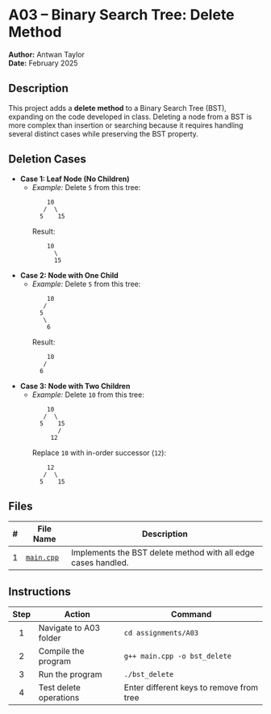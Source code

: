 # A03 – Binary Search Tree: Delete Method
**Author:** Antwan Taylor  
**Date:** February 2025  

## Description  
This project adds a **delete method** to a Binary Search Tree (BST), expanding on the code developed in class. Deleting a node from a BST is more complex than insertion or searching because it requires handling several distinct cases while preserving the BST property.

## Deletion Cases  
- **Case 1: Leaf Node (No Children)**  
  - *Example:* Delete `5` from this tree:  
    ```
        10
       /  \
      5    15
    ```
    Result:  
    ```
        10
          \
          15
    ```
- **Case 2: Node with One Child**  
  - *Example:* Delete `5` from this tree:  
    ```
        10
       /
      5
       \
        6
    ```
    Result:  
    ```
        10
       /
      6
    ```
- **Case 3: Node with Two Children**  
  - *Example:* Delete `10` from this tree:  
    ```
        10
       /  \
      5    15
           /
         12
    ```
    Replace `10` with in-order successor (`12`):  
    ```
        12
       /  \
      5    15
    ```

## Files  
| # | File Name     | Description                                           |
|:-:|---------------|-------------------------------------------------------|
| 1 | [`main.cpp`](./main.cpp) | Implements the BST delete method with all edge cases handled. |

## Instructions  
| Step | Action                  | Command                                |
|:----:|-------------------------|----------------------------------------|
| 1    | Navigate to A03 folder  | `cd assignments/A03`                   |
| 2    | Compile the program     | `g++ main.cpp -o bst_delete`           |
| 3    | Run the program         | `./bst_delete`                         |
| 4    | Test delete operations  | Enter different keys to remove from tree |
